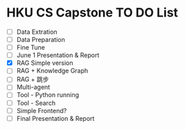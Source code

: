 # HKU CS Capstone TO DO List

- [ ] Data Extration 
- [ ] Data Preparation 
- [ ] Fine Tune 
- [ ] June 1 Presentation & Report
- [x] RAG Simple version
- [ ] RAG + Knowledge Graph
- [ ] RAG + 跳步
- [ ] Multi-agent
- [ ] Tool - Python running
- [ ] Tool - Search
- [ ] Simple Frontend?
- [ ] Final Presentation & Report